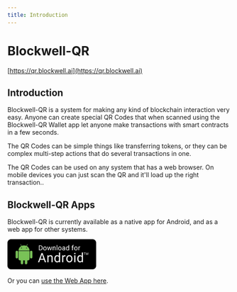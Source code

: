 ```yaml
---
title: Introduction
---
```


# Blockwell-QR

[https://qr.blockwell.ai](https://qr.blockwell.ai)

## Introduction

Blockwell-QR is a system for making any kind of blockchain interaction very easy.
Anyone can create special QR Codes that when scanned using the Blockwell-QR Wallet
app let anyone make transactions with smart contracts in a few seconds.

The QR Codes can be simple things like transferring tokens, or they can be complex
multi-step actions that do several transactions in one.

The QR Codes can be used on any system that has a web browser. On mobile devices
you can just scan the QR and it'll load up the right transaction..

## Blockwell-QR Apps

Blockwell-QR is currently available as a native app for Android, and as a web app
for other systems.

[<img src="./img/download-android.png" width="200">](https://qr.blockwell.ai/public/dist/blockwell-qr.apk)

Or you can [use the Web App here](https://qr.blockwell.ai/app).
